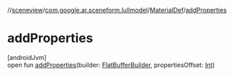 //[sceneview](../../../index.md)/[com.google.ar.sceneform.lullmodel](../index.md)/[MaterialDef](index.md)/[addProperties](add-properties.md)

# addProperties

[androidJvm]\
open fun [addProperties](add-properties.md)(builder: [FlatBufferBuilder](../../com.google.flatbuffers/-flat-buffer-builder/index.md), propertiesOffset: [Int](https://kotlinlang.org/api/latest/jvm/stdlib/kotlin/-int/index.html))
